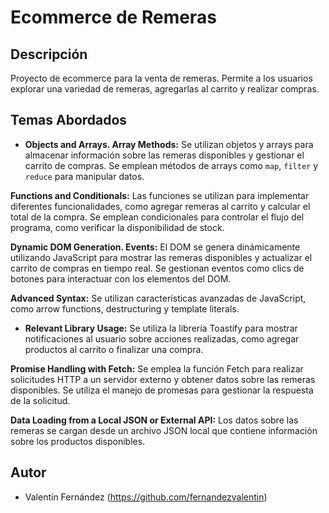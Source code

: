# Ecommerce de Remeras

## Descripción

Proyecto de ecommerce para la venta de remeras. Permite a los usuarios explorar una variedad de remeras, agregarlas al carrito y realizar compras.

## Temas Abordados

- **Objects and Arrays. Array Methods:** Se utilizan objetos y arrays para almacenar información sobre las remeras disponibles y gestionar el carrito de compras. Se emplean métodos de arrays como `map`, `filter` y `reduce` para manipular datos.

**Functions and Conditionals:** Las funciones se utilizan para implementar diferentes funcionalidades, como agregar remeras al carrito y calcular el total de la compra. Se emplean condicionales para controlar el flujo del programa, como verificar la disponibilidad de stock.

**Dynamic DOM Generation. Events:** El DOM se genera dinámicamente utilizando JavaScript para mostrar las remeras disponibles y actualizar el carrito de compras en tiempo real. Se gestionan eventos como clics de botones para interactuar con los elementos del DOM.

**Advanced Syntax:** Se utilizan características avanzadas de JavaScript, como arrow functions, destructuring y template literals.

- **Relevant Library Usage:** Se utiliza la librería Toastify para mostrar notificaciones al usuario sobre acciones realizadas, como agregar productos al carrito o finalizar una compra.

**Promise Handling with Fetch:** Se emplea la función Fetch para realizar solicitudes HTTP a un servidor externo y obtener datos sobre las remeras disponibles. Se utiliza el manejo de promesas para gestionar la respuesta de la solicitud.

**Data Loading from a Local JSON or External API:** Los datos sobre las remeras se cargan desde un archivo JSON local que contiene información sobre los productos disponibles.

## Autor

- Valentín Fernández (https://github.com/fernandezvalentin)
